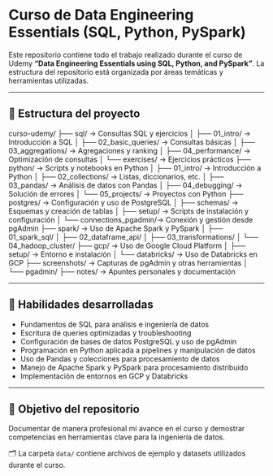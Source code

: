 # Curso de Data Engineering Essentials (SQL, Python, PySpark)

Este repositorio contiene todo el trabajo realizado durante el curso de Udemy **“Data Engineering Essentials using SQL, Python, and PySpark”**. La estructura del repositorio está organizada por áreas temáticas y herramientas utilizadas.

---

## 📂 Estructura del proyecto

curso-udemy/
├── sql/ → Consultas SQL y ejercicios
│ ├── 01_intro/ → Introducción a SQL
│ ├── 02_basic_queries/ → Consultas básicas
│ ├── 03_aggregations/ → Agregaciones y ranking
│ ├── 04_performance/ → Optimización de consultas
│ └── exercises/ → Ejercicios prácticos
├── python/ → Scripts y notebooks en Python
│ ├── 01_intro/ → Introducción a Python
│ ├── 02_collections/ → Listas, diccionarios, etc.
│ ├── 03_pandas/ → Análisis de datos con Pandas
│ ├── 04_debugging/ → Solución de errores
│ └── 05_projects/ → Proyectos con Python
├── postgres/ → Configuración y uso de PostgreSQL
│ ├── schemas/ → Esquemas y creación de tablas
│ ├── setup/ → Scripts de instalación y configuración
│ └── connections_pgadmin/→ Conexión y gestión desde pgAdmin
├── spark/ → Uso de Apache Spark y PySpark
│ ├── 01_spark_sql/
│ ├── 02_dataframe_api/
│ ├── 03_transformations/
│ └── 04_hadoop_cluster/
├── gcp/ → Uso de Google Cloud Platform
│ ├── setup/ → Entorno e instalación
│ └── databricks/ → Uso de Databricks en GCP
├── screenshots/ → Capturas de pgAdmin y otras herramientas
│ └── pgadmin/
├── notes/ → Apuntes personales y documentación




---

## 🧠 Habilidades desarrolladas

- Fundamentos de SQL para análisis e ingeniería de datos
- Escritura de queries optimizadas y troubleshooting
- Configuración de bases de datos PostgreSQL y uso de pgAdmin
- Programación en Python aplicada a pipelines y manipulación de datos
- Uso de Pandas y colecciones para procesamiento de datos
- Manejo de Apache Spark y PySpark para procesamiento distribuido
- Implementación de entornos en GCP y Databricks

---

## 🚀 Objetivo del repositorio

Documentar de manera profesional mi avance en el curso y demostrar competencias en herramientas clave para la ingeniería de datos.


🗂️ La carpeta `data/` contiene archivos de ejemplo y datasets utilizados durante el curso.
